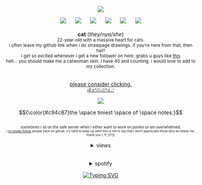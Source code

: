 <div align='center'><p><img src='https://i.imgur.com/fncbVBb.png'
<br><p><a href="https://open.spotify.com/user/joji.99?si=48f481a941db4879"><img src='https://i.imgur.com/nFtLfcT.png'></a>‎ ‎ ‎ ‎ ‎ ‎ <a href="https://www.pinterest.com/lucky1ad/"><img src='https://i.imgur.com/34sv75a.png'></a>‎ ‎ ‎ ‎ ‎ ‎ <a href="https://x.com/meowmiracIe"><img src='https://i.imgur.com/GgRbbKn.png'></a>‎ ‎ ‎ ‎ ‎ ‎ <a href="https://www.last.fm/user/purrrfecto"><img src='https://i.imgur.com/2QRQBHo.png'></a>‎ ‎ ‎ ‎ ‎ ‎ <a href="https://steamcommunity.com/id/ire14nd/"><img src='https://file.garden/Z8e4FtCgCiGe0RA7/ertert.png'></a>‎ ‎ ‎ ‎ ‎ ‎ <a href="https://www.roblox.com/users/3665333159/profile/"><img src='https://file.garden/Z8e4FtCgCiGe0RA7/wetwe.png'></a></br>
 <br> <b>cat</b>     ‎(<i>they/nya/she</i>)
 <br> <sup>22-year-old with a massive heart for cats.
 <br>i often leave my github link when i do strawpage drawings. if you're here from that, then hai!!</sup>
<br> <sup>i get so excited whenever i get a new follower on here. grabs u guys like <a href="https://i.pinimg.com/736x/d3/ca/bd/d3cabdd201a89407ce65576a77242ba9.jpg">this</a></sup>
<br> <sup>heh... you should make me a catwoman skin. i have 40 and counting. i would love to add to my collection.</sup>

  <br> <ins>please consider clicking.</ins>
  <br><sup><a href="https://arab.org/click-to-help/palestine/">ദ്ദി ≽^⎚˕⎚^≼ .ᐟ</a></sup>
    <br><p><img src='https://i.imgur.com/S9cI1Py.gif'>

 $${\color{#c94c87}the \space tiniest \space of \space notes:}$$ 
<br> <sup><sup>sometimes i sit on the safe server when i either want to work on ponies or am overwhelmed.</sup>
<br><sup><sup>i <ins>no longer follow</ins> people back on github. it's hard to keep up with! this is not to say that i don't appreciate those who do follow me. thank you (´▽`ʃ♡ƪ)</sup>

<details>
<summary>views</summary><h5 align="center">
 
![](https://komarev.com/ghpvc/?username=FEL1NES&color=c94c87&label=Ꮺ+۰&base=5056) </h5></details>
<br>
<details>
<summary>spotify</summary>

[![spotify-github-profile](https://spotify-github-profile.kittinanx.com/api/view?uid=joji.99&cover_image=true&theme=novatorem&show_offline=true&background_color=d8e8c2&interchange=false&bar_color=d8e8c2&bar_color_cover=false)](https://spotify-github-profile.kittinanx.com/api/view?uid=joji.99&redirect=true)</details>

<a href="https://git.io/typing-svg"><img src="https://readme-typing-svg.demolab.com?font=Silkscreen&duration=1500&pause=500&color=D8E8C2&center=true&width=435&lines=she'll+just+tell+you;that+she+came+in+the;year+of+the+cat+!" alt="Typing SVG" /></a>
